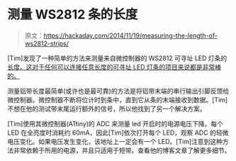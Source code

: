# 测量 WS2812 条的长度

> 原文：<https://hackaday.com/2014/11/19/measuring-the-length-of-ws2812-strips/>

[Tim]发现了一种简单的方法来测量来自微控制器的 WS2812 可寻址 LED 灯条的[长度。这对于任何可以连接任意长度的可寻址 LED 灯条的项目来说都是非常棒的。](http://cpldcpu.wordpress.com/2014/11/16/ws2812_length/)

测量铝带长度最简单(或许也是最可靠)的方法是将铝带末端的串行输出引脚反馈给微控制器。微控制器不断将位计时到条中，直到它从条的末端接收到数据。[Tim]不想在他的测试带末尾运行额外的信号，所以他找到了另一个解决方案。

[Tim]使用其微控制器(ATtiny)的 ADC 来测量 led 开启时的电源电压下降。每个 LED 在全亮度时消耗约 60mA，因此[Tim]依次打开每个 LED，观察 ADC 的轻微电压变化。如果电压发生变化，该地址上一定会有一个 LED。[Tim]注意到这种方法非常依赖于所用的电源，并且只适用于短带。查看他的博客文章了解更多细节。